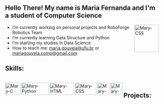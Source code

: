 
## Hello There! My name is Maria Fernanda and I'm a student of Computer Science

 <img align="right" alt="Mary-CSS" height="90" width="80" src="https://user-images.githubusercontent.com/57708477/130838973-baf70203-a938-49f7-88ba-93893839e216.png">

- I’m currently working on personal projects and RoboForge Robotics Team
- I’m currently learning Data Structure and Python
- I'm starting my studies in Data Science
- How to reach me: maria.gouveia@ufu.br or mariagouveia.comp@gmail.com


  
 ## Skills:
 
  <div style="display: inline_block"><br> 
  <img align="left" alt="Mary-C" height="40" width="50" src="https://img.shields.io/badge/C-00599C?style=for-the-badge&logo=c&logoColor=white"> 
  <img align="left" alt="Mary-Python" height="40" width="90" src="https://img.shields.io/badge/Python-14354C?style=for-the-badge&logo=python&logoColor=white">
  <img align="left" alt="Mary-HTML" height="40" width="80" src="https://img.shields.io/badge/HTML-239120?style=for-the-badge&logo=html5&logoColor=white">
  <img align="left" alt="Mary-CSS" height="40" width="70" src="https://img.shields.io/badge/CSS-239120?&style=for-the-badge&logo=css3&logoColor=white">
 <img align="left" alt="Mary-Ubuntu" height="40" width="40" src="https://user-images.githubusercontent.com/57708477/131008644-5d3e99b4-cc8b-453a-bde8-0f347884d14a.png">
  <img align="left" alt="Mary-English" height="40" width="40" src="https://user-images.githubusercontent.com/57708477/130839211-2107f09f-56b6-4e56-9d41-5533930befed.png">
  



   
</div>
 
## Projects:
